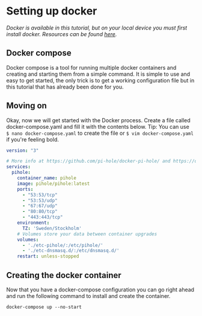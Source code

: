 # Setting up docker

*Docker is available in this tutorial, but on your local device you must first install docker. Resources can be found [here](https://docs.docker.com/get-docker/).*

## Docker compose
Docker compose is a tool for running multiple docker containers and creating and starting them from a simple command. It is simple to use and easy to get started, the only trick is to get a working configuration file but in this tutorial that has already been done for you.

## Moving on
Okay, now we will get started with the Docker process. Create a file called docker-compose.yaml and fill it with the contents below. Tip: You can use `$ nano docker-compose.yaml` to create the file or `$ vim docker-compose.yaml` if you're feeling bold.

```yaml
version: "3"

# More info at https://github.com/pi-hole/docker-pi-hole/ and https://docs.pi-hole.net/
services:
  pihole:
    container_name: pihole
    image: pihole/pihole:latest
    ports:
      - "53:53/tcp"
      - "53:53/udp"
      - "67:67/udp"
      - "80:80/tcp"
      - "443:443/tcp"
    environment:
      TZ: 'Sweden/Stockholm'
    # Volumes store your data between container upgrades
    volumes:
      - './etc-pihole/:/etc/pihole/'
      - './etc-dnsmasq.d/:/etc/dnsmasq.d/'
    restart: unless-stopped
```

## Creating the docker container

Now that you have a docker-compose configuration you can go right ahead and run the following command to install and create the container.

```
docker-compose up --no-start
```
